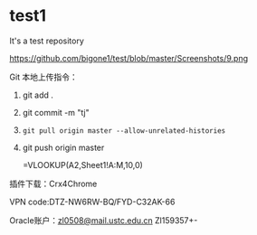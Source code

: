 # test1
It's a test repository

https://github.com/bigone1/test/blob/master/Screenshots/9.png

Git 本地上传指令：
1. git add .

2. git commit -m "tj"

3. ```
   git pull origin master --allow-unrelated-histories
   ```

4. git push origin master

   =VLOOKUP(A2,Sheet1!A:M,10,0)

插件下载：Crx4Chrome

VPN code:DTZ-NW6RW-BQ/FYD-C32AK-66

Oracle账户：zl0508@mail.ustc.edu.cn  Zl159357+-